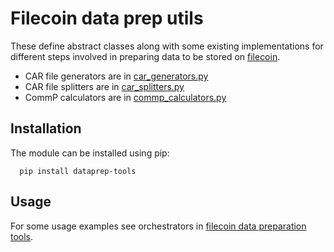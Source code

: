 # Filecoin data prep utils

These define abstract classes along with some existing implementations for different steps involved in preparing data to be stored on [filecoin](https://filecoin.io).

- CAR file generators are in [car_generators.py](./src/dataprep_tools/car_generators.py)
- CAR file splitters are in [car_splitters.py](./src/dataprep_tools/car_splitters.py)
- CommP calculators are in [commp_calculators.py](./src/dataprep_tools/commp_calculators.py)

## Installation

The module can be installed using pip:
```
  pip install dataprep-tools
```

## Usage

For some usage examples see orchestrators in [filecoin data preparation tools](https://github.com/anjor/filecoin_data_prep_tools/tree/main/python).

